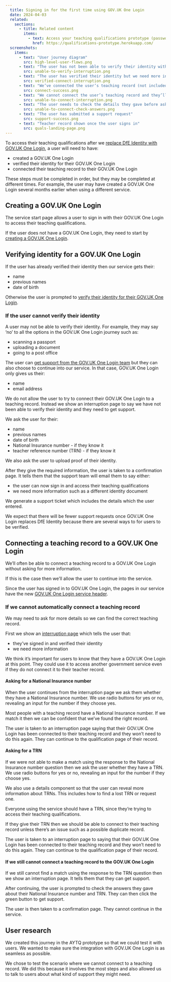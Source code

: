 ```yaml
---
  title: Signing in for the first time using GOV.UK One Login
  date: 2024-04-03
  related:
    sections:
      - title: Related content
        items:
          - text: Access your teaching qualifications prototype (password - qs)
            href: https://qualifications-prototype.herokuapp.com/
  screenshots:
    items:
      - text: "User journey diagram"
        src: high-level-user-flows.png
      - text: "The user has not been able to verify their identity with GOV.UK One Login so they need to get support (not included in research)"
        src: unable-to-verify-interruption.png
      - text: "The user has verified their identity but we need more information to connect their teaching record"
        src: verified-connect-interruption.png
      - text: "We’ve connected the user’s teaching record (not included in research)"
        src: connect-success.png
      - text: "We cannot connect the user’s teaching record and they’ll need to get support"
        src: unable-to-connect-interruption.png
      - text: "The user needs to check the details they gave before asking for support"
        src: unable-to-connect-check-answers.png
      - text: "The user has submitted a support request"
        src: support-success.png
      - text: "Teacher record shown once the user signs in"
        src: quals-landing-page.png
---
```

To access their teaching qualifications after we [replace DfE Identity with GOV.UK One Login](/qualifications-service/using-govuk-one-login-with-tra-online-services), a user will need to have:

- created a GOV.UK One Login
- verified their identity for their GOV.UK One Login
- connected their teaching record to their GOV.UK One Login

These steps must be completed in order, but they may be completed at different times. For example, the user may have created a GOV.UK One Login several months earlier when using a different service.

## Creating a GOV.UK One Login

The service start page allows a user to sign in with their GOV.UK One Login to access their teaching qualifications.

If the user does not have a GOV.UK One Login, they need to start by [creating a GOV.UK One Login](https://www.sign-in.service.gov.uk/about/signing-users-in).

## Verifying identity for a GOV.UK One Login

If the user has already verified their identity then our service gets their:

- name
- previous names
- date of birth

Otherwise the user is prompted to [verify their identity for their GOV.UK One Login](https://www.gov.uk/using-your-gov-uk-one-login/proving-your-identity).

### If the user cannot verify their identity

A user may not be able to verify their identity. For example, they may say ‘no’ to all the options in the GOV.UK One Login journey such as:

- scanning a passport
- uploading a document
- going to a post office

The user can [get support from the GOV.UK One Login team](https://www.sign-in.service.gov.uk/support) but they can also choose to continue into our service. In that case, GOV.UK One Login only gives us their:

- name
- email address

We do not allow the user to try to connect their GOV.UK One Login to a teaching record. Instead we show an interruption page to say we have not been able to verify their identity and they need to get support.

We ask the user for their:

- name
- previous names
- date of birth
- National Insurance number - if they know it
- teacher reference number (TRN) - if they know it

We also ask the user to upload proof of their identity.

After they give the required information, the user is taken to a confirmation page. It tells them that the support team will email them to say either:

- the user can now sign in and access their teaching qualifications
- we need more information such as a different identity document

We generate a support ticket which includes the details which the user entered.

We expect that there will be fewer support requests once GOV.UK One Login replaces DfE Identity because there are several ways to for users to be verified.

## Connecting a teaching record to a GOV.UK One Login

We’ll often be able to connect a teaching record to a GOV.UK One Login without asking for more information.

If this is the case then we’ll allow the user to continue into the service.

Since the user has signed in to GOV.UK One Login, the pages in our service have the new [GOV.UK One Login service header](https://www.sign-in.service.gov.uk/documentation/design-recommendations/let-users-navigate-sign-out).

### If we cannot automatically connect a teaching record

We may need to ask for more details so we can find the correct teaching record.

First we show an [interruption page](https://github.com/alphagov/govuk-design-system-backlog/issues/27) which tells the user that:

- they’ve signed in and verified their identity
- we need more information

We think it’s important for users to know that they have a GOV.UK One Login at this point. They could use it to access another government service even if they do not connect it to their teacher record.

#### Asking for a National Insurance number

When the user continues from the interruption page we ask them whether they have a National Insurance number. We use radio buttons for yes or no, revealing an input for the number if they choose yes.

Most people with a teaching record have a National Insurance number. If we match it then we can be confident that we’ve found the right record.

The user is taken to an interruption page saying that their GOV.UK One Login has been connected to their teaching record and they won’t need to do this again. They can continue to the qualification page of their record.

#### Asking for a TRN

If we were not able to make a match using the response to the National Insurance number question then we ask the user whether they have a TRN. We use radio buttons for yes or no, revealing an input for the number if they choose yes.

We also use a details component so that the user can reveal more information about TRNs. This includes how to find a lost TRN or request one.

Everyone using the service should have a TRN, since they’re trying to access their teaching qualifications.

If they give their TRN then we should be able to connect to their teaching record unless there’s an issue such as a possible duplicate record.

The user is taken to an interruption page to saying that their GOV.UK One Login has been connected to their teaching record and they won’t need to do this again. They can continue to the qualification page of their record.

#### If we still cannot connect a teaching record to the GOV.UK One Login

If we still cannot find a match using the response to the TRN question then we show an interruption page. It tells them that they can get support.

After continuing, the user is prompted to check the answers they gave about their National Insurance number and TRN. They can then click the green button to get support.

The user is then taken to a confirmation page. They cannot continue in the service.

## User research

We created this journey in the AYTQ prototype so that we could test it with users. We wanted to make sure the integration with GOV.UK One Login is as seamless as possible.

We chose to test the scenario where we cannot connect to a teaching record. We did this because it involves the most steps and also allowed us to talk to users about what kind of support they might need.
